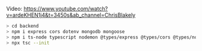 Video: https://www.youtube.com/watch?v=ardeKHEN1j4&t=3450s&ab_channel=ChrisBlakely

```bash
> cd backend
> npm i express cors dotenv mongodb mongoose
> npm i ts-node typescript nodemon @types/express @types/cors @types/node --save-dev
> npx tsc --init
```